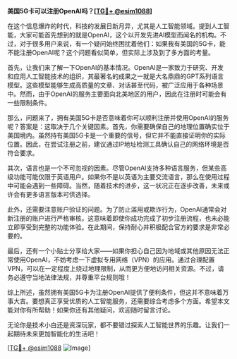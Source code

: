 **美国5G卡可以注册OpenAI吗？[[TG💪+ @esim1088](https://t.me/s/esim1088)]**

在这个信息爆炸的时代，科技的发展日新月异，尤其是人工智能领域。提到人工智能，大家可能首先想到的就是OpenAI，这个以开发先进AI模型而闻名的机构。不过，对于很多用户来说，有一个疑问始终困扰着他们：如果我有美国的5G卡，能不能注册OpenAI呢？这个问题看似简单，但实际上涉及到了多方面的考量。

首先，让我们来了解一下OpenAI的基本情况。OpenAI是一家致力于研究、开发和应用人工智能技术的组织，其最著名的成果之一就是大名鼎鼎的GPT系列语言模型。这些模型能够生成高质量的文章、对话甚至代码，被广泛应用于各种场景中。然而，由于OpenAI的服务主要面向北美地区的用户，因此在注册时可能会有一些限制条件。

那么，问题来了，拥有美国5G卡是否意味着你可以顺利注册并使用OpenAI的服务呢？答案是：这取决于几个关键因素。首先，你需要确保自己的地理位置确实位于美国境内。虽然持有美国5G卡是一个重要的信号，但它并不能直接证明你的实际位置。因此，在尝试注册之前，建议通过IP地址检测工具确认自己的网络环境是否符合要求。

其次，语言也是一个不可忽视的因素。尽管OpenAI支持多种语言服务，但某些高级功能可能仅限于英语用户。如果你不是以英语为主要交流语言，那么在使用过程中可能会遇到一些障碍。当然，随着技术的进步，这一状况正在逐步改善，未来或许会有更多语言版本可供选择。

此外，还需要注意账户验证的问题。为了防止滥用或欺诈行为，OpenAI通常会对新注册的账户进行严格审核。这意味着即使你成功完成了初步注册流程，也未必能立即享受到完整的功能体验。在此期间，保持耐心并积极配合官方的要求是非常必要的。

最后，还有一个小贴士分享给大家——如果你担心自己因为地域或其他原因无法正常使用OpenAI，不妨考虑一下虚拟专用网络（VPN）的应用。通过合理配置VPN，可以在一定程度上绕过地理限制，从而更方便地访问相关资源。不过，请务必遵守当地法律法规，并尊重平台规则哦！

综上所述，虽然拥有美国5G卡为注册OpenAI提供了便利条件，但这并不意味着万事大吉。要想真正享受优质的人工智能服务，还需要综合考虑多个方面。希望本文能对你有所帮助！如果你还有其他疑问，欢迎随时留言讨论。

无论你是技术小白还是资深玩家，都不要错过探索人工智能世界的乐趣。让我们一起期待未来更加智能化的生活吧！

[[TG💪+ @esim1088](https://t.me/s/esim1088) ![Image](https://i.postimg.cc/4NQfJmqS/Snipaste-2025-05-13-00-14-12.png)]